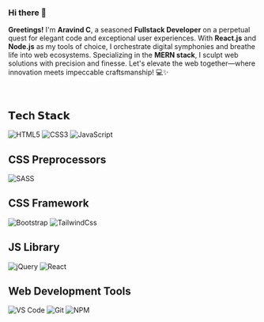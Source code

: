 ### Hi there 👋

**Greetings!** I'm **Aravind C**, a seasoned **Fullstack Developer** on a perpetual quest for elegant code and exceptional user experiences. With **React.js** and **Node.js** as my tools of choice, I orchestrate digital symphonies and breathe life into web ecosystems. Specializing in the **MERN stack**, I sculpt web solutions with precision and finesse. Let's elevate the web together—where innovation meets impeccable craftsmanship! 💻✨


<br />

## 𝗧𝗲𝗰h 𝗦𝘁𝗮𝗰𝗸

![HTML5](https://img.shields.io/badge/-HTML5-%23E44D27?style=flat-square&logo=html5&logoColor=ffffff)
![CSS3](https://img.shields.io/badge/-CSS3-%231572B6?style=flat-square&logo=css3)
![JavaScript](https://img.shields.io/badge/-JavaScript-%23F7DF1C?style=flat-square&logo=javascript&logoColor=000000&labelColor=%23F7DF1C&color=%23FFCE5A)

## CSS Preprocessors
![SASS](https://img.shields.io/badge/-sass%20-%23E44D27?style=flat-square&logo=sass&color=white)

## CSS Framework

![Bootstrap](https://img.shields.io/badge/-Bootstrap%20-%23E44D27?style=flat-square&logo=bootstrap&color=blue&logoColor=white)
![TailwindCss](https://img.shields.io/badge/-TailwindCss-%231a202c?style=flat-square&logo=tailwind-css)

## JS Library
![jQuery](https://img.shields.io/badge/-jQuery%20-%23E44D27?style=flat-square&logo=jquery&color=white&logoColor=blue)
![React](https://img.shields.io/badge/-React-%23282C34?style=flat-square&logo=react)

## Web Development Tools
![VS Code](https://img.shields.io/badge/-VSCode-%23007ACC?style=flat-square&logo=visual-studio-code)
![Git](https://img.shields.io/badge/-Git-%23F05032?style=flat-square&logo=git&logoColor=%23ffffff)
![NPM](https://img.shields.io/badge/-npm-%23F05032?style=flat-square&logo=npm&logoColor=white&labelColor=red&color=red)

